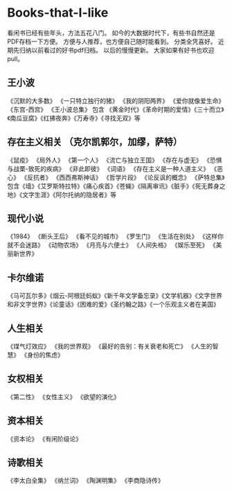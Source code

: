 # Books-that-I-like
看闲书已经有些年头，方法五花八门。
如今的大数据时代下，有些书自然还是PDF存档一下方便。
方便与人推荐，也方便自己随时能看到。
分类全凭喜好。
近期先归纳以前看过的好书pdf归档。
以后的慢慢更新。
大家如果有好书也欢迎pull。

## 王小波
《沉默的大多数》
《一只特立独行的猪》
《我的阴阳两界》
《爱你就像爱生命》
《东宫-西宫》
《王小波总集》 包含 《黄金时代》《革命时期的爱情》《三十而立》《南瓜豆腐》《红拂夜奔》《万寿寺》《寻找无双》等


## 存在主义相关 （克尔凯郭尔，加缪，萨特）
《鼠疫》
《局外人》
《第一个人》
《流亡与独立王国》
《存在与虚无》
《恐惧与战栗-致死的疾病》
《非此即彼》
《词语》
《存在主义是一种人道主义》
《恶心》
《反抗者》
《西西弗斯神话》
《哲学片段》
《论反讽的概念》
《萨特总集》包含《墙》《艾罗斯特拉特》《痛心疾首》《苍蝇》《隔离审讯》《脏手》《死无葬身之地》《文字生涯》《阿尔托纳的隐居者》等


## 现代小说
《1984》
《断头王后》
《看不见的城市》
《罗生门》
《生活在别处》
《这样你就不会迷路》
《动物农场》
《月亮与六便士》
《人间失格》
《娱乐至死》
《美丽新世界》

## 卡尔维诺
《马可瓦尔多》《烟云-阿根廷蚂蚁》《新千年文学备忘录》《文学机器》《文字世界和非文字世界》《论童话》《困难的爱》《圣约翰之路》《一个乐观主义者在美国》

## 人生相关
《煤气灯效应》
《我的世界观》
《最好的告别：有关衰老和死亡》
《人生的智慧》
《身份的焦虑》

## 女权相关
《第二性》
《女性主义》
《欲望的演化》

## 资本相关
《资本论》
《有闲阶级论》

## 诗歌相关
《李太白全集》
《纳兰词》
《陶渊明集》
《李商隐诗传》
